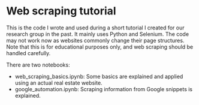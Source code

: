 # Web scraping tutorial

This is the code I wrote and used during a short tutorial I created for our research group in the past. It mainly uses Python and Selenium. The code may not work now as websites commonly change their page structures. Note that this is for educational purposes only, and web scraping should be handled carefully.

There are two notebooks:
*   web_scraping_basics.ipynb: Some basics are explained and applied using an actual real estate website.
*   google_automation.ipynb: Scraping information from Google snippets is explained.
